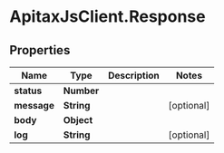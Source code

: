 # ApitaxJsClient.Response

## Properties
Name | Type | Description | Notes
------------ | ------------- | ------------- | -------------
**status** | **Number** |  | 
**message** | **String** |  | [optional] 
**body** | **Object** |  | 
**log** | **String** |  | [optional] 


